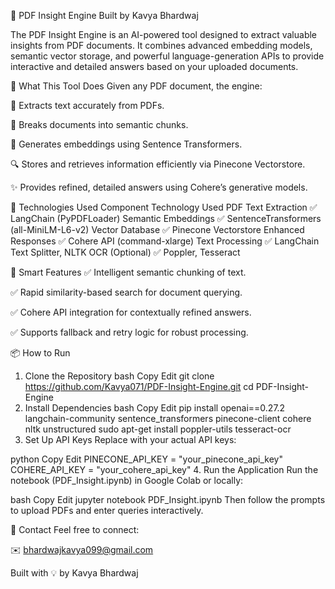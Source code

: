 📘 PDF Insight Engine
Built by Kavya Bhardwaj

The PDF Insight Engine is an AI-powered tool designed to extract valuable insights from PDF documents. It combines advanced embedding models, semantic vector storage, and powerful language-generation APIs to provide interactive and detailed answers based on your uploaded documents.

🚀 What This Tool Does
Given any PDF document, the engine:

📄 Extracts text accurately from PDFs.

🔖 Breaks documents into semantic chunks.

🧠 Generates embeddings using Sentence Transformers.

🔍 Stores and retrieves information efficiently via Pinecone Vectorstore.

✨ Provides refined, detailed answers using Cohere’s generative models.

🧠 Technologies Used
Component	Technology Used
PDF Text Extraction	✅ LangChain (PyPDFLoader)
Semantic Embeddings	✅ SentenceTransformers (all-MiniLM-L6-v2)
Vector Database	✅ Pinecone Vectorstore
Enhanced Responses	✅ Cohere API (command-xlarge)
Text Processing	✅ LangChain Text Splitter, NLTK
OCR (Optional)	✅ Poppler, Tesseract

🧩 Smart Features
✅ Intelligent semantic chunking of text.

✅ Rapid similarity-based search for document querying.

✅ Cohere API integration for contextually refined answers.

✅ Supports fallback and retry logic for robust processing.

📦 How to Run
1. Clone the Repository
bash
Copy
Edit
git clone https://github.com/Kavya071/PDF-Insight-Engine.git
cd PDF-Insight-Engine
2. Install Dependencies
bash
Copy
Edit
pip install openai==0.27.2 langchain-community sentence_transformers pinecone-client cohere nltk unstructured
sudo apt-get install poppler-utils tesseract-ocr
3. Set Up API Keys
Replace with your actual API keys:

python
Copy
Edit
PINECONE_API_KEY = "your_pinecone_api_key"
COHERE_API_KEY = "your_cohere_api_key"
4. Run the Application
Run the notebook (PDF_Insight.ipynb) in Google Colab or locally:

bash
Copy
Edit
jupyter notebook PDF_Insight.ipynb
Then follow the prompts to upload PDFs and enter queries interactively.

📧 Contact
Feel free to connect:

✉️ bhardwajkavya099@gmail.com

Built with 💡 by Kavya Bhardwaj
